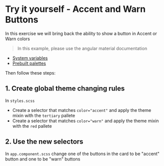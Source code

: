 # Try it yourself - Accent and Warn Buttons
In this exercise we will bring back the ability to show a button in Accent or Warn colors

> In this example, please use the angular material documentation 
* [System variables](https://material.angular.io/guide/system-variables)
* [Prebuilt palettes](https://material.angular.io/guide/theming#prebuilt-color-palettes)

Then follow these steps: 

## 1. Create global theme changing rules
In `styles.scss`
- Create a selector that matches `color="accent"` and apply the theme mixin with the `tertiary` pallete
- Create a selector that matches `color="warn"` and apply the theme mixin with the `red` pallete

## 2. Use the new selectors
In `app.component.scss` change one of the buttons in the card to be "accent" button and one to be "warn" buttons

